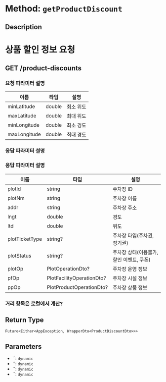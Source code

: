 # Method: `getProductDiscount`

## Description

# 상품 할인 정보 요청

 ## GET /product-discounts

 ### 요청 파라미터 설명

  |이름|타입|설명|
  |-|-|-|
  |minLatitude|double|최소 위도|
  |maxLatitude|double|최대 위도|
  |minLongitude|double|최소 경도|
  |maxLongitude|double|최대 경도|

 ### 응답 파라미터 설명

  ### 응답 파라미터 설명

  |이름|타입|설명|
  |-|-|-|
  |plotId|string|주차장 ID|
  |plotNm|string|주차장 이름|
  |addr|string|주차장 주소|
  |lngt|double|경도|
  |ltd|double|위도|
  |plotTicketType|string?|주차장 타입(주차권, 정기권)|
  |plotStatus|string?|주차장 상태(이용불가, 할인 이벤트, 쿠폰)|
  |plotOp|PlotOperationDto?|주차장 운영 정보|
  |pfOp|PlotFacilityOperationDto?|주차장 시설 정보|
  |ppOp|PlotProductOperationDto?|주차장 상품 정보|

 ### 거리 항목은 로컬에서 계산?

## Return Type
`Future<Either<AppException, WrapperDto<ProductDiscountDto>>>`

## Parameters

- ``: `dynamic`
- ``: `dynamic`
- ``: `dynamic`
- ``: `dynamic`
